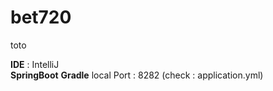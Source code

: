 # bet720
toto

**IDE** : IntelliJ<br>
**SpringBoot**
**Gradle**
local Port : 8282 (check : application.yml)
